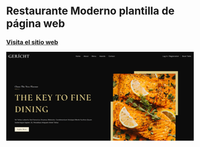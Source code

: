 
# Restaurante Moderno plantilla de página web

### [Visita el sitio web](https://proyecto2.marvingcdev.ml/)

![Pantalla](img_1.png)
